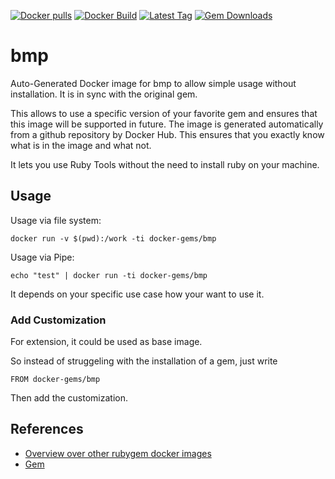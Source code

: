 [![Docker pulls](https://img.shields.io/docker/pulls/rubygem/bmp.svg)](https://hub.docker.com/r/rubygem/bmp/)
[![Docker Build](https://img.shields.io/docker/automated/rubygem/bmp.svg)](https://hub.docker.com/r/rubygem/bmp/)
[![Latest Tag](https://img.shields.io/github/tag/docker-rubygem/bmp.svg)](https://hub.docker.com/r/rubygem/bmp/)
[![Gem Downloads](https://img.shields.io/gem/dt/bmp.svg)](https://rubygems.org/gems/bmp/)
# bmp

Auto-Generated Docker image for bmp to allow simple usage without installation.
It is in sync with the original gem.

This allows to use a specific version of your favorite gem and ensures that this image will be supported in future.
The image is generated automatically from a github repository by Docker Hub.
This ensures that you exactly know what is in the image and what not.

It lets you use Ruby Tools without the need to install ruby on your machine.

## Usage

Usage via file system:

`docker run -v $(pwd):/work -ti docker-gems/bmp`

Usage via Pipe:

`echo "test" | docker run -ti docker-gems/bmp`

It depends on your specific use case how your want to use it.

### Add Customization

For extension, it could be used as base image.

So instead of struggeling with the installation of a gem, just write

`FROM docker-gems/bmp`

Then add the customization.

## References

 - [Overview over other rubygem docker images](https://github.com/thinkbot/docker-rubygem)
 - [Gem](https://rubygems.org/gems/bmp/)
